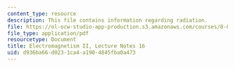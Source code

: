 ```yaml
---
content_type: resource
description: This file contains information regarding radiation.
file: https://ol-ocw-studio-app-production.s3.amazonaws.com/courses/8-07-electromagnetism-ii-fall-2012/d936ba66d0231ca4a1904845fba0a473_MIT8_07F12_ln16.pdf
file_type: application/pdf
resourcetype: Document
title: Electromagnetism II, Lecture Notes 16
uid: d936ba66-d023-1ca4-a190-4845fba0a473
---
```

